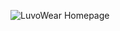 ![LuvoWear Homepage](https://github.com/user-attachments/assets/e67523f5-cce2-420a-b8b0-e78254a626d6)
